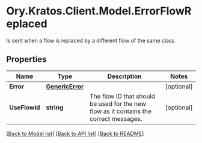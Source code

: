 # Ory.Kratos.Client.Model.ErrorFlowReplaced
Is sent when a flow is replaced by a different flow of the same class

## Properties

Name | Type | Description | Notes
------------ | ------------- | ------------- | -------------
**Error** | [**GenericError**](GenericError.md) |  | [optional] 
**UseFlowId** | **string** | The flow ID that should be used for the new flow as it contains the correct messages. | [optional] 

[[Back to Model list]](../README.md#documentation-for-models) [[Back to API list]](../README.md#documentation-for-api-endpoints) [[Back to README]](../README.md)

